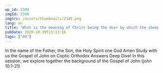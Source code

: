 ```yaml
---
wp_id: 2344
imgId: 2345
imgSrc: /assets/thumbnails/2345.png
lang: en
title: "What is the meaning of Christ being the door by which the sheep enter? by Fr. Gabrial Wissa"
pubDate: 2020-10-19T13:13:16
tags: ["dd"]
---
```


<!-- page: 6 -->

<p>In the name of the Father, the Son, the Holy Spirit one God Amen Study with us the Gospel of John on Coptic Orthodox Answers Deep Dive! In this session, we explore together the background of the Gospel of John (john 10:1-21)</p>
